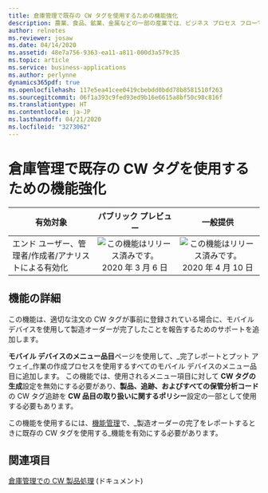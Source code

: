 ```yaml
---
title: 倉庫管理で既存の CW タグを使用するための機能強化
description: 農業、食品、鉱業、金属などの一部の産業では、ビジネス プロセス フローで複数の測定単位を使用して製品を追跡する必要があります。
author: relnotes
ms.reviewer: josaw
ms.date: 04/14/2020
ms.assetid: 48e7a756-9363-ea11-a811-000d3a579c35
ms.topic: article
ms.service: business-applications
ms.author: perlynne
dynamics365pdf: true
ms.openlocfilehash: 117e5ea41cee0419cbebdd0bdd78b8581510f263
ms.sourcegitcommit: 06f1a393c9fed93ed9b16e6615a8bf50c98c816f
ms.translationtype: HT
ms.contentlocale: ja-JP
ms.lasthandoff: 04/21/2020
ms.locfileid: "3273062"
---
```

# <a name="enhancement-to-use-existing-catch-weight-tags-with-warehouse-management"></a>倉庫管理で既存の CW タグを使用するための機能強化


| 有効対象    |  パブリック プレビュー | 一般提供 | 
| ---------- | :----------: |:----------: |
|エンド ユーザー、管理者/作成者/アナリストによる有効化|![この機能はリリース済みです。](/dynamics365-release-plan/media/green-checkmark.png "この機能はリリース済みです。") 2020 年 3 月 6 日| ![この機能はリリース済みです。](/dynamics365-release-plan/media/green-checkmark.png "この機能はリリース済みです。") 2020 年 4 月 10 日|






## <a name="feature-details"></a>機能の詳細
<!--feature detail start -->
この機能は、適切な注文の CW タグが事前に登録されている場合に、モバイル デバイスを使用して製造オーダーが完了したことを報告するためのサポートを追加します。

**モバイル デバイスのメニュー品目**ページを使用して、_完了レポートとプット アウェイ_作業の作成プロセスを使用するすべてのモバイル デバイスのメニュー品目に追加します。 この機能では、使用されるメニュー項目に対して **CW タグの生成**設定を無効にする必要があり、**製品、追跡、およびすべての保管分析コード**の CW タグ追跡を **CW 品目の取り扱いに関するポリシー**設定の一部として使用する必要もあります。

この機能を使用するには、[機能管理](https://docs.microsoft.com/dynamics365/fin-ops-core/fin-ops/get-started/feature-management/feature-management-overview?toc=/dynamics365/supply-chain/toc.json)で、_製造オーダーの完了をレポートするときに既存の CW タグを使用する_機能を有効にする必要があります。
<!--feature detail end -->










## <a name="see-also"></a>関連項目

<!--docs start-->
[倉庫管理での CW 製品処理](https://docs.microsoft.com/dynamics365/supply-chain/warehousing/catch-weight-processing) (ドキュメント)
<!--docs end-->
